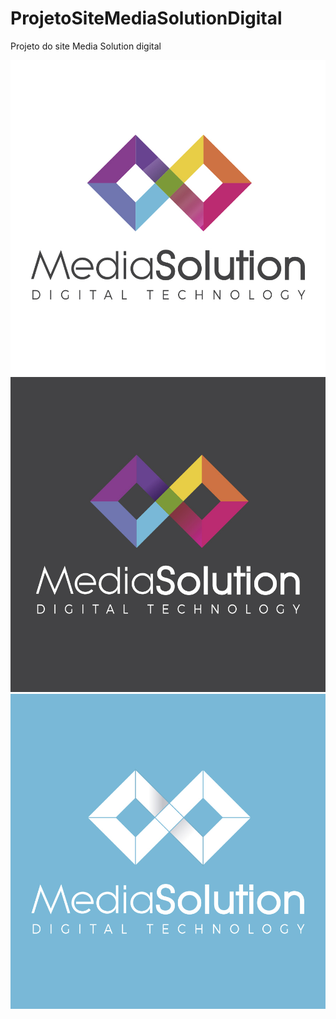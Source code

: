# ProjetoSiteMediaSolutionDigital
Projeto do site Media Solution digital

<img src="LOGO1.jpg">
<img src="LOGO2.jpg" alt="" class="src">
<img src="LOGO3.jpg" alt="" class="src">
